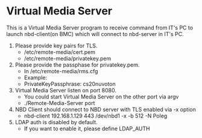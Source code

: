 # Virtual Media Server

This is a Virtual Media Server program to receive command from IT's PC to launch nbd-client(on BMC) which will connect to nbd-server in IT's PC.

1) Please provide key pairs for TLS.
    * /etc/remote-media/cert.pem
    * /etc/remote-media/privatekey.pem
2) Please provide the passphase for privatekey.pem.
    * In /etc/remote-media/rms.cfg
    * Example:
    * PrivateKeyPassphrase: cs20nuvoton
3) Virtual Media Server listen on port 8080.
    * You could start Virtual Media Server on the other port via argv
    * ./Remote-Media-Server port
4) NBD Client should connect to NBD server with TLS enabled via -x option
    * nbd-client 192.168.1.129 443 /dev/nbd1 -x -b 512 -N Poleg
5) LDAP auth is disabled by default.
    * If you want to enable it, please define LDAP_AUTH
